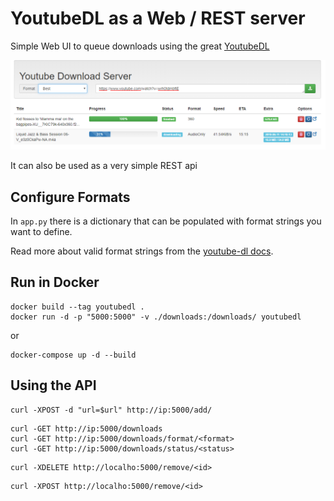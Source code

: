 # YoutubeDL as a Web / REST server

Simple Web UI to queue downloads using the great [YoutubeDL](https://rg3.github.io/youtube-dl/)

![sample](static/sample.png)

It can also be used as a very simple REST api

## Configure Formats

In `app.py` there is a dictionary that can be populated with format strings you want to define.

Read more about valid format strings from the [youtube-dl docs](https://github.com/ytdl-org/youtube-dl/blob/master/README.md#format-selection).

## Run in Docker

```
docker build --tag youtubedl .
docker run -d -p "5000:5000" -v ./downloads:/downloads/ youtubedl
```
or
```
docker-compose up -d --build
```

## Using the API

```
curl -XPOST -d "url=$url" http://ip:5000/add/
```

```
curl -GET http://ip:5000/downloads
curl -GET http://ip:5000/downloads/format/<format>
curl -GET http://ip:5000/downloads/status/<status>
```

```
curl -XDELETE http://localho:5000/remove/<id>
```

```
curl -XPOST http://localho:5000/remove/<id>
```

